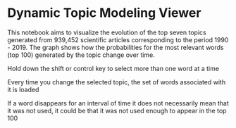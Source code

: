 # Dynamic Topic Modeling Viewer

This notebook aims to visualize the evolution of the top seven topics generated from 939,452 scientific articles corresponding to the period 1990 - 2019. The graph shows how the probabilities for the most relevant words (top 100) generated by the topic change over time.

Hold down the shift or control key to select more than one word at a time

Every time you change the selected topic, the set of words associated with it is loaded

If a word disappears for an interval of time it does not necessarily mean that it was not used, it could be that it was not used enough to appear in the top 100
